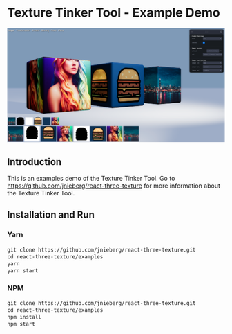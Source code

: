 # Texture Tinker Tool - Example Demo

![Example Demo](./public/readme-examples.png)

## Introduction

This is an examples demo of the Texture Tinker Tool. Go to https://github.com/jnieberg/react-three-texture for more information about the Texture Tinker Tool.

## Installation and Run

### Yarn

```
git clone https://github.com/jnieberg/react-three-texture.git
cd react-three-texture/examples
yarn
yarn start
```

### NPM

```
git clone https://github.com/jnieberg/react-three-texture.git
cd react-three-texture/examples
npm install
npm start
```
